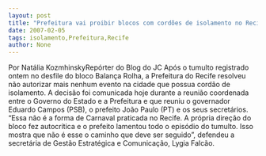```yaml
---
layout: post
title: "Prefeitura vai proibir blocos com cordões de isolamento no Recife "
date: 2007-02-05
tags: isolamento,Prefeitura,Recife
author: None
---
```

Por Natália KozmhinskyRepórter do Blog do JC 
Após o tumulto registrado ontem no desfile do bloco Balança Rolha, a Prefeitura do Recife resolveu não autorizar mais nenhum evento na cidade que possua cordão de isolamento. 
A decisão foi comunicada hoje durante a reunião coordenada entre o Governo do Estado e a Prefeitura e que reuniu o governador Eduardo Campos (PSB), o prefeito João Paulo (PT) e os seus secretários.&nbsp;&nbsp;
“Essa não é a forma de Carnaval praticada no Recife. A própria direção do bloco fez autocrítica e o prefeito lamentou todo o episódio do tumulto. Isso mostra que não é esse o caminho que deve ser seguido”, defendeu a secretária de Gestão Estratégica e Comunicação, Lygia Falcão.  